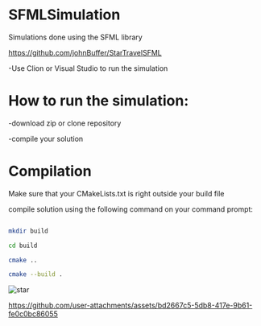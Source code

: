 # SFMLSimulation
Simulations done using the SFML library 

https://github.com/johnBuffer/StarTravelSFML

-Use Clion or Visual Studio to run the simulation

# How to run the simulation:

-download zip or clone repository

-compile your solution


# Compilation
Make sure that your CMakeLists.txt is right outside your build file

compile solution using the following command on your command prompt:

```bash

mkdir build

cd build

cmake ..

cmake --build .
```


![star](https://github.com/user-attachments/assets/910bf066-7e09-4e99-8e1d-d1249c1ec5f5)






https://github.com/user-attachments/assets/bd2667c5-5db8-417e-9b61-fe0c0bc86055

